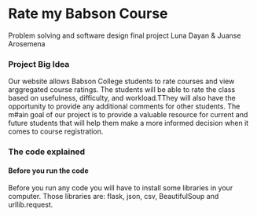 # Rate my Babson Course
Problem solving and software design final project
Luna Dayan & Juanse Arosemena

### Project Big Idea
Our website allows Babson College students to rate courses and view arggregated course ratings. The students will be able to rate the class based on usefulness, difficulty, and workload.TThey will also have the opportunity to provide any additional comments for other students. The m#ain goal of our project is to provide a valuable resource for current and future students that will help them make a more informed decision when it comes to course registration.

### The code explained
#### Before you run the code
Before you run any code you will have to install some libraries in your computer. Those libraries are: flask, json, csv, BeautifulSoup and urllib.request. 